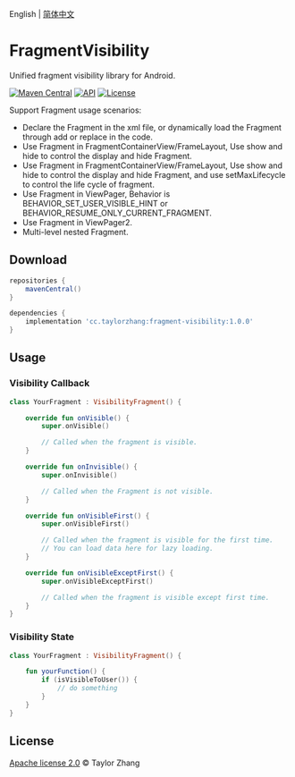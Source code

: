 English | [简体中文](README_CN.md)

# FragmentVisibility

Unified fragment visibility library for Android.

[![Maven Central](https://img.shields.io/maven-central/v/cc.taylorzhang/fragment-visibility.svg?style=flat)](https://search.maven.org/artifact/cc.taylorzhang/fragment-visibility)
[![API](https://img.shields.io/badge/API-14%2B-brightgreen.svg?style=flat)](https://android-arsenal.com/api?level=14)
[![License](https://img.shields.io/badge/License-Apache--2.0-brightgreen.svg?style=flat)](LICENSE)

Support Fragment usage scenarios:

- Declare the Fragment in the xml file, or dynamically load the Fragment through add or replace in the code.
- Use Fragment in FragmentContainerView/FrameLayout, Use show and hide to control the display and hide Fragment.
- Use Fragment in FragmentContainerView/FrameLayout, Use show and hide to control the display and hide Fragment, and use setMaxLifecycle to control the life cycle of fragment.
- Use Fragment in ViewPager, Behavior is BEHAVIOR_SET_USER_VISIBLE_HINT or BEHAVIOR_RESUME_ONLY_CURRENT_FRAGMENT.
- Use Fragment in ViewPager2.
- Multi-level nested Fragment.

## Download

```groovy
repositories {
    mavenCentral()
}

dependencies {
    implementation 'cc.taylorzhang:fragment-visibility:1.0.0'
}
```

## Usage

### Visibility Callback

```kotlin
class YourFragment : VisibilityFragment() {

    override fun onVisible() {
        super.onVisible()

        // Called when the fragment is visible.
    }

    override fun onInvisible() {
        super.onInvisible()

        // Called when the Fragment is not visible.
    }

    override fun onVisibleFirst() {
        super.onVisibleFirst()

        // Called when the fragment is visible for the first time.
        // You can load data here for lazy loading.
    }

    override fun onVisibleExceptFirst() {
        super.onVisibleExceptFirst()

        // Called when the fragment is visible except first time.
    }
}
```

### Visibility State

```kotlin
class YourFragment : VisibilityFragment() {

    fun yourFunction() {
        if (isVisibleToUser()) {
            // do something
        }
    }
}
```

## License

[Apache license 2.0](LICENSE) © Taylor Zhang